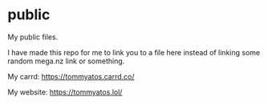 # public
My public files.

I have made this repo for me to link you to a file here instead of linking some random mega.nz link or something.

My carrd: https://tommyatos.carrd.co/

My website: https://tommyatos.lol/
